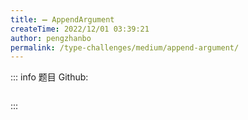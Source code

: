 ```yaml
---
title: ➖ AppendArgument
createTime: 2022/12/01 03:39:21
author: pengzhanbo
permalink: /type-challenges/medium/append-argument/
---
```


::: info 题目
Github: []()

```ts

```

:::
